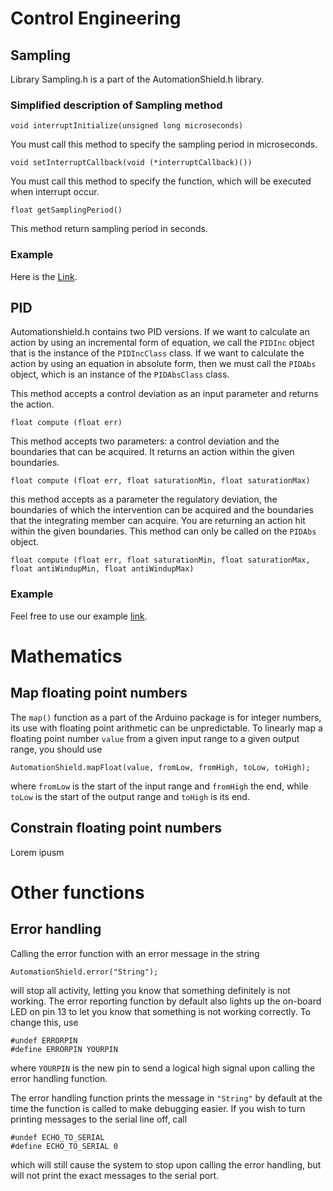 # Control Engineering

## Sampling

Library Sampling.h is a part of the AutomationShield.h library.
### Simplified description of Sampling method
`void interruptInitialize(unsigned long microseconds)`

You must call this method to specify the sampling period in microseconds.

`void setInterruptCallback(void (*interruptCallback)())`

You must call this method to specify the function, which will be executed when interrupt occur.

`float getSamplingPeriod()`

This method return sampling period in seconds.

### Example
Here is the [Link](https://github.com/gergelytakacs/AutomationShield/blob/master/examples/Sampling/Sampling.ino).

## PID

Automationshield.h contains two PID versions. If we want to calculate an action by using an incremental form of equation,  we call the `PIDInc` object that is the instance of the `PIDIncClass` class. If we want to calculate the action by using an equation in absolute form, then we must call the `PIDAbs` object, which is an instance of the `PIDAbsClass` class.

This method accepts a control deviation as an input parameter and returns the action.
```
float compute (float err)
```
This method accepts two parameters: a control deviation and the boundaries that can be acquired. It returns an action within the given boundaries.
```
float compute (float err, float saturationMin, float saturationMax)
```
this method accepts as a parameter the regulatory deviation, the boundaries of which the intervention can be acquired and the boundaries that the integrating member can acquire. You are returning an action hit within the given boundaries. This method can only be called on the `PIDAbs` object.
```
float compute (float err, float saturationMin, float saturationMax, float antiWindupMin, float antiWindupMax)
```
### Example

Feel free to use our example [link](https://github.com/gergelytakacs/AutomationShield/blob/master/examples/FloatShield_PID/FloatShield_PID.ino).

# Mathematics

## Map floating point numbers

The `map()` function as a part of the Arduino package is for integer numbers, its use with floating point arithmetic can be unpredictable. To linearly map a floating point number `value` from a given input range to a given output range, you should use  
```
AutomationShield.mapFloat(value, fromLow, fromHigh, toLow, toHigh);
```
where `fromLow` is the start of the input range and `fromHigh` the end, while `toLow` is the start of the output range and `toHigh` is its end.

## Constrain floating point numbers

Lorem ipusm

# Other functions

## Error handling
Calling the error function with an error message in the string
```
AutomationShield.error("String");
````
will stop all activity, letting you know that something definitely is not working. The error reporting function by default also lights up the on-board LED on pin 13 to let you know that something is not working correctly. To change this, use
```
#undef ERRORPIN
#define ERRORPIN YOURPIN
```
where `YOURPIN` is the new pin to send a logical high signal upon calling the error handling function. 

The error handling function prints the message in `"String"` by default at the time the function is called to make debugging easier. If you wish to turn printing messages to the serial line off, call
```
#undef ECHO_TO_SERIAL
#define ECHO_TO_SERIAL 0
```
which will still cause the system to stop upon calling the error handling, but will not print the exact messages to the serial port.

